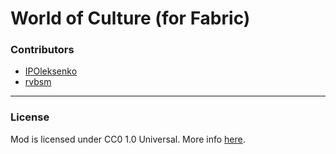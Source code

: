 # World of Culture (for Fabric)

### Contributors

- [IPOleksenko](https://github.com/IPOleksenko)
- [rvbsm](https://github.com/rvbsm)

---
### License

Mod is licensed under CC0 1.0 Universal. More info [here](https://github.com/IPOleksenko/World-of-Culture/blob/main/LICENSE).
